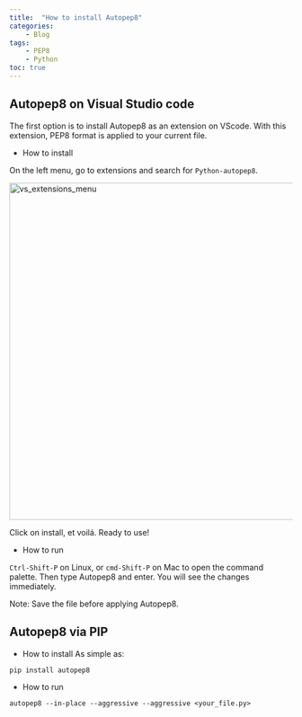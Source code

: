 ```yaml
---
title:  "How to install Autopep8" 
categories: 
    - Blog 
tags: 
    - PEP8 
    - Python
toc: true
---
```


## Autopep8 on Visual Studio code
The first option is to install Autopep8 as an extension on VScode. With this extension, PEP8 format is applied to your current file.

- How to install

On the left menu, go to extensions and search for `Python-autopep8`. 

<img src="../../assets/images/vs_menu_extensions.png" alt="vs_extensions_menu"
width="600"/>

Click on install, et voilá. Ready to use! 

- How to run

`Ctrl-Shift-P` on Linux, or `cmd-Shift-P` on Mac to open the command palette. Then type Autopep8 and enter. 
You will see the changes immediately.

Note: Save the file before applying Autopep8.

## Autopep8 via PIP

- How to install
As simple as:

`pip install autopep8`

- How to run

`autopep8 --in-place --aggressive --aggressive <your_file.py>`


